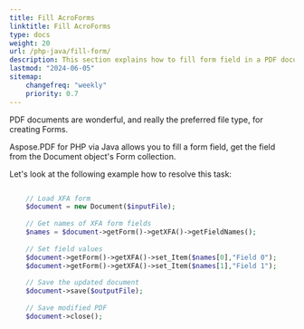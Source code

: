 ```yaml
---
title: Fill AcroForms
linktitle: Fill AcroForms
type: docs
weight: 20
url: /php-java/fill-form/
description: This section explains how to fill form field in a PDF document with Aspose.PDF for PHP via Java.
lastmod: "2024-06-05"
sitemap:
    changefreq: "weekly"
    priority: 0.7
---
```


PDF documents are wonderful, and really the preferred file type, for creating Forms.

Aspose.PDF for PHP via Java allows you to fill a form field, get the field from the Document object's Form collection.

Let's look at the following example how to resolve this task:

```php

    // Load XFA form
    $document = new Document($inputFile);
    
    // Get names of XFA form fields
    $names = $document->getForm()->getXFA()->getFieldNames();
        
    // Set field values        
    $document->getForm()->getXFA()->set_Item($names[0],"Field 0");
    $document->getForm()->getXFA()->set_Item($names[1],"Field 1");
        
    // Save the updated document
    $document->save($outputFile);
    
    // Save modified PDF    
    $document->close();
```
